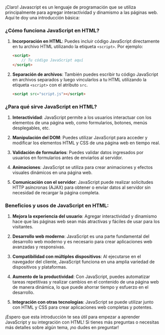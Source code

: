 ¡Claro! Javascript es un lenguaje de programación que se utiliza principalmente para agregar interactividad y dinamismo a las páginas web. Aquí te doy una introducción básica:

### ¿Cómo funciona JavaScript en HTML?

1. **Incorporación en HTML**: Puedes incluir código JavaScript directamente en tu archivo HTML utilizando la etiqueta `<script>`. Por ejemplo:
   ```html
   <script>
       // Tu código JavaScript aquí
   </script>
   ```

2. **Separación de archivos**: También puedes escribir tu código JavaScript en archivos separados y luego vincularlos a tu HTML utilizando la etiqueta `<script>` con el atributo `src`.
   ```html
   <script src="script.js"></script>
   ```

### ¿Para qué sirve JavaScript en HTML?

1. **Interactividad**: JavaScript permite a los usuarios interactuar con los elementos de una página web, como formularios, botones, menús desplegables, etc.

2. **Manipulación del DOM**: Puedes utilizar JavaScript para acceder y modificar los elementos HTML y CSS de una página web en tiempo real.

3. **Validación de formularios**: Puedes validar datos ingresados por usuarios en formularios antes de enviarlos al servidor.

4. **Animaciones**: JavaScript se utiliza para crear animaciones y efectos visuales dinámicos en una página web.

5. **Comunicación con el servidor**: JavaScript puede realizar solicitudes HTTP asíncronas (AJAX) para obtener o enviar datos al servidor sin necesidad de recargar la página completa.

### Beneficios y usos de JavaScript en HTML:

1. **Mejora la experiencia del usuario**: Agregar interactividad y dinamismo hace que las páginas web sean más atractivas y fáciles de usar para los visitantes.

2. **Desarrollo web moderno**: JavaScript es una parte fundamental del desarrollo web moderno y es necesario para crear aplicaciones web avanzadas y responsivas.

3. **Compatibilidad con múltiples dispositivos**: Al ejecutarse en el navegador del cliente, JavaScript funciona en una amplia variedad de dispositivos y plataformas.

4. **Aumento de la productividad**: Con JavaScript, puedes automatizar tareas repetitivas y realizar cambios en el contenido de una página web de manera dinámica, lo que puede ahorrar tiempo y esfuerzo en el desarrollo.

5. **Integración con otras tecnologías**: JavaScript se puede utilizar junto con HTML y CSS para crear aplicaciones web completas y potentes.

¡Espero que esta introducción te sea útil para empezar a aprender JavaScript y su integración con HTML! Si tienes más preguntas o necesitas más detalles sobre algún tema, ¡no dudes en preguntar!
